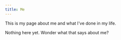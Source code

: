 ```yaml
---
title: Me
---
```


This is my page about me and what I've done in my life.

Nothing here yet. Wonder what that says about me?
